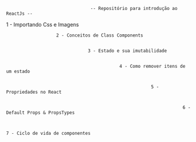 



       								-- Repositório para introdução ao ReactJs --
	   
       
   1 - Importando Css e Imagens
   
   
					   2 - Conceitos de Class Components
					   
   
								   3 - Estado e sua imutabilidade
								   
  
											   4 - Como remover itens de um estado
											   
   
														   5 - Propriedades no React
														   
   
																	   6 - Default Props & PropsTypes
																	   
   
  																						 7 - Ciclo de vida de componentes

